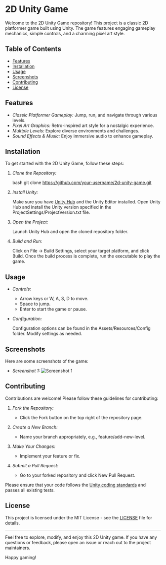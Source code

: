 # 2D Unity Game

Welcome to the 2D Unity Game repository! This project is a classic 2D platformer game built using Unity. The game features engaging gameplay mechanics, simple controls, and a charming pixel art style.

## Table of Contents

- [Features](#features)
- [Installation](#installation)
- [Usage](#usage)
- [Screenshots](#screenshots)
- [Contributing](#contributing)
- [License](#license)

## Features

- *Classic Platformer Gameplay:* Jump, run, and navigate through various levels.
- *Pixel Art Graphics:* Retro-inspired art style for a nostalgic experience.
- *Multiple Levels:* Explore diverse environments and challenges.
- *Sound Effects & Music:* Enjoy immersive audio to enhance gameplay.

## Installation

To get started with the 2D Unity Game, follow these steps:

1. *Clone the Repository:*

   bash
   git clone https://github.com/your-username/2d-unity-game.git
   

2. *Install Unity:*

   Make sure you have [Unity Hub](https://unity.com/download) and the Unity Editor installed. Open Unity Hub and install the Unity version specified in the ProjectSettings/ProjectVersion.txt file.

3. *Open the Project:*

   Launch Unity Hub and open the cloned repository folder.

4. *Build and Run:*

   Click on File -> Build Settings, select your target platform, and click Build. Once the build process is complete, run the executable to play the game.

## Usage

- *Controls:*
  - Arrow keys or W, A, S, D to move.
  - Space to jump.
  - Enter to start the game or pause.

- *Configuration:*

  Configuration options can be found in the Assets/Resources/Config folder. Modify settings as needed.

## Screenshots

Here are some screenshots of the game:

- *Screenshot 1:*
  ![Screenshot 1](https://github.com/Noel9907/image/Screenshot1)


## Contributing

Contributions are welcome! Please follow these guidelines for contributing:

1. *Fork the Repository:*
   - Click the Fork button on the top right of the repository page.

2. *Create a New Branch:*
   - Name your branch appropriately, e.g., feature/add-new-level.

3. *Make Your Changes:*
   - Implement your feature or fix.

4. *Submit a Pull Request:*
   - Go to your forked repository and click New Pull Request.

Please ensure that your code follows the [Unity coding standards](https://docs.unity3d.com/Manual/script-UnityScript.html) and passes all existing tests.

## License

This project is licensed under the MIT License - see the [LICENSE](LICENSE) file for details.

---

Feel free to explore, modify, and enjoy this 2D Unity game. If you have any questions or feedback, please open an issue or reach out to the project maintainers.

Happy gaming!
```
